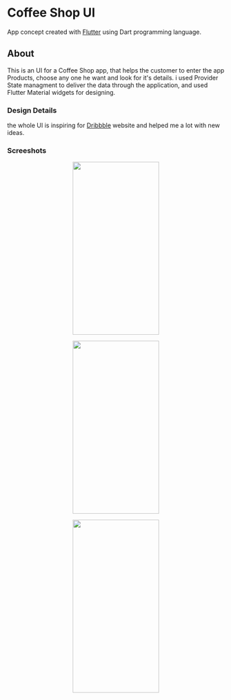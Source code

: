 # Coffee Shop UI

App concept created with [Flutter](https://flutter.dev/) using Dart programming language.

## About

This is an UI for a Coffee Shop app, that helps the customer to enter the app Products, choose any one he want and look for it's details. 
i used Provider State managment to deliver the data through the application, and used Flutter Material widgets for designing.

### Design Details
the whole UI is inspiring for [Dribbble](https://dribbble.com) website and helped me a lot with new ideas.

### Screeshots

<p align="center">
<img screenshot-1654811860575 src="https://user-images.githubusercontent.com/80913778/172962842-5b23cb85-0703-418f-bd40-6650e7048b66.png" width="200" height="400">
</p>
<p align="center">  
<img screenshot-1654815882755 src="https://user-images.githubusercontent.com/80913778/172962864-d4a1c66a-1196-43f2-8492-c77c078a61c2.png" width="200" height="400">
</p>
<p align="center">  
<img screenshot-1654815993123 src="https://user-images.githubusercontent.com/80913778/172962871-56588a79-d0d5-4d54-9928-abcd848b2c4a.png" width="200" height="400">
</p>
